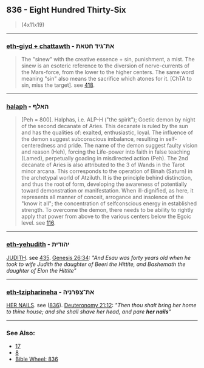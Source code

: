## 836 - Eight Hundred Thirty-Six
> (4x11x19)

---

### [eth-giyd + chattawth](/keys/ATh-GID.ChTATh) - את־גיד חטאת
> The "sinew" with the creative essence + sin, punishment, a mist. The sinew is an esoteric reference to the diversion of nerve-currents of the Mars-force, from the lower to the higher centers. The same word meaning "sin" also means the sacrifice which atones for it. [ChTA to sin, miss the target]. see [418](418).

---

### [halaph](/keys/HALPf) - האלף
> [Peh = 800]. Halphas, i.e. ALP-H ("the spirit"); Goetic demon by night of the second decanate of Aries. This decanate is ruled by the sun and has the qualities of: exalted, enthusiastic, loyal. The influence of the demon suggest subconscious imbalance, resulting in self-centeredness and pride. The name of the demon suggest faulty vision and reason (Heh), forcing the Life-power into faith in false teaching (Lamed), perpetually goading in misdirected action (Peh). The 2nd decanate of Aries is also attributed to the 3 of Wands in the Tarot minor arcana. This corresponds to the operation of Binah (Saturn) in the archetypal world of Atziluth. It is the principle behind distinction, and thus the root of form, developing the awareness of potentially toward demonstration or manifestation. When ill-dignified, as here, it represents all manner of conceit, arrogance and insolence of the "know it all"; the concentration of selfconscious energy in established strength. To overcome the demon, there needs to be ability to rightly apply that power from above to the various centers below the Egoic level. see [116](116).

---

### [eth-yehudith](/keys/ATh-IHVDITh) - יהודית
[JUDITH](/keys/IHVDITh). see [435](435). [Genesis 26:34](https://biblehub.com/genesis/26-34.htm): *"And Esau was forty years old when he took to wife Judith the daughter of Beeri the Hittite, and Bashemath the daughter of Elon the Hittite"*

---

### [eth-tzipharineha](/keys/ATh-TzPRNIH) - את־צפרניה
[HER NAILS](/keys/TzPRNIH). see  ([836](836)). [Deuteronomy 21:12](https://biblehub.com/deuteronomy/21-12.htm): *"Then thou shalt bring her home to thine house; and she shall shave her head, and pare **her nails**"*

---

### See Also:

- [17](17)
- [8](8)
- [Bible Wheel: 836](https://www.biblewheel.com//GR/GR_Database.php?SearchBy_Gematria=836)
